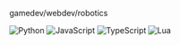 gamedev/webdev/robotics

<p>
  <img alt="Python" src="https://img.shields.io/badge/-Python-23272A?style=flat&logo=python">
  <img alt="JavaScript" src="https://img.shields.io/badge/-JavaScript-23272A?style=flat&logo=javascript">
  <img alt="TypeScript" src="https://img.shields.io/badge/-TypeScript-23272A?style=flat&logo=typescript">
  <img alt="Lua" src="https://img.shields.io/badge/-Lua-23272A?style=flat&logo=lua">
</p>
